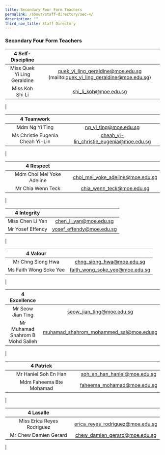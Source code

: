 ```yaml
---
title: Secondary Four Form Teachers
permalink: /about/staff-directory/sec-4/
description: ""
third_nav_title: Staff Directory
---
```

### **Secondary Four Form Teachers**

| 4 Self-Discipline |  |
|:---:|:---:|
| Miss Quek Yi Ling Geraldine | quek_yi_ling_geraldine@moe.edu.sg (mailto:quek_yi_ling_geraldine@moe.edu.sg) |
| Miss Koh Shi Li | shi_li_koh@moe.edu.sg |
|

| 4 Teamwork |  |
|:---:|:---:|
| Mdm Ng Yi Ting | ng_yi_ting@moe.edu.sg |
| Ms Christie Eugenia Cheah Yi-Lin | cheah_yi-lin_christie_eugenia@moe.edu.sg |
|

| 4 Respect |  |
|:---:|:---:|
| Mdm Choi Mei Yoke Adeline | choi_mei_yoke_adeline@moe.edu.sg |
| Mr Chia Wenn Teck | chia_wenn_teck@moe.edu.sg |
|

| 4 Integrity |  |
|:---:|:---:|
| Miss Chen Li Yan | chen_li_yan@moe.edu.sg |
| Mr Yosef Effency | yosef_effendy@moe.edu.sg |
|

| 4 Valour |  |
|:---:|:---:|
| Mr Chng Siong Hwa | chng_siong_hwa@moe.edu.sg |
| Ms Faith Wong Soke Yee | faith_wong_soke_yee@moe.edu.sg |
|

| 4 Excellence |  |
|:---:|:---:|
| Mr Seow Jian Ting | seow_jian_ting@moe.edu.sg |
| Mr Muhamad Shahrom B Mohd Salleh | muhamad_shahrom_mohammed_sal@moe.edusg |
|

| 4 Patrick |  |
|:---:|:---:|
| Mr Haniel Soh En Han | soh_en_han_haniel@moe.edu.sg |
| Mdm Faheema Bte Mohamad | faheema_mohamad@moe.edu.sg |
|

| 4 Lasalle |  |
|:---:|:---:|
| Miss Erica Reyes Rodriguez | erica_reyes_rodriguez@moe.edu.sg |
| Mr Chew Damien Gerard | chew_damien_gerard@moe.edu.sg |
|